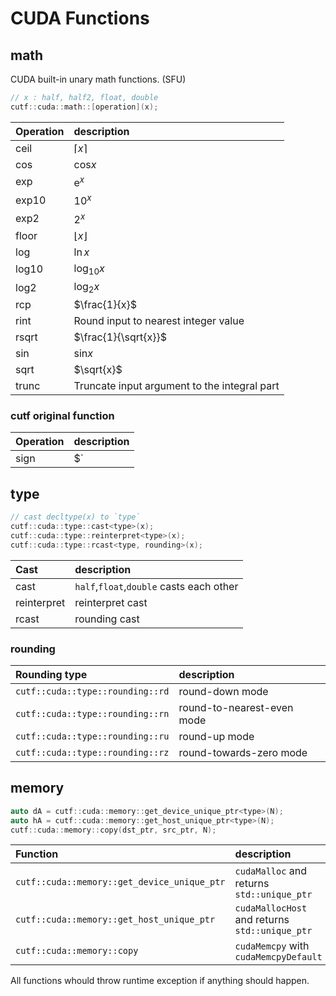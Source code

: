 # CUDA Functions
## math
CUDA built-in unary math functions. (SFU)
```cpp
// x : half, half2, float, double
cutf::cuda::math::[operation](x);
```
|Operation| description |
|:--------|:------------|
|ceil|$`\lceil x \rceil`$|
|cos|$`\mathrm{cos} x`$|
|exp|$`\mathrm{e}^{x}`$|
|exp10|$`10^x`$|
|exp2|$`2^x`$|
|floor|$`\lfloor x \rfloor`$|
|log|$`\ln x`$|
|log10|$`\log_{10} x`$|
|log2|$`\log_{2} x`$|
|rcp|$`\frac{1}{x}`$|
|rint|Round input to nearest integer value|
|rsqrt|$`\frac{1}{\sqrt{x}}`$|
|sin|$`\mathrm{sin} x `$|
|sqrt|$`\sqrt{x}`$|
|trunc|	Truncate input argument to the integral part|

### cutf original function
|Operation| description |
|:--------|:------------|
|sign|$`|x|`$|

## type
```cpp
// cast decltype(x) to `type`
cutf::cuda::type::cast<type>(x);
cutf::cuda::type::reinterpret<type>(x);
cutf::cuda::type::rcast<type, rounding>(x);
```

|Cast| description |
|:--------|:------------|
|cast|`half`,`float`,`double` casts each other|
|reinterpret|reinterpret cast|
|rcast|rounding cast|

### rounding
| Rounding type | description |
|:--------------|:------------|
|`cutf::cuda::type::rounding::rd`|round-down mode|
|`cutf::cuda::type::rounding::rn`|round-to-nearest-even mode|
|`cutf::cuda::type::rounding::ru`|round-up mode|
|`cutf::cuda::type::rounding::rz`|round-towards-zero mode|

## memory
```cpp
auto dA = cutf::cuda::memory::get_device_unique_ptr<type>(N);
auto hA = cutf::cuda::memory::get_host_unique_ptr<type>(N);
cutf::cuda::memory::copy(dst_ptr, src_ptr, N);
```

| Function | description |
|:--------------|:------------|
|`cutf::cuda::memory::get_device_unique_ptr`|`cudaMalloc` and returns `std::unique_ptr`|
|`cutf::cuda::memory::get_host_unique_ptr`|`cudaMallocHost` and returns `std::unique_ptr`|
|`cutf::cuda::memory::copy`|`cudaMemcpy` with `cudaMemcpyDefault`|

All functions whould throw runtime exception if anything should happen.

